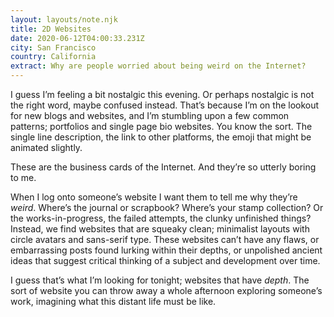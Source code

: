 ```yaml
---
layout: layouts/note.njk
title: 2D Websites
date: 2020-06-12T04:00:33.231Z
city: San Francisco
country: California
extract: Why are people worried about being weird on the Internet?
---
```


I guess I’m feeling a bit nostalgic this evening. Or perhaps nostalgic is not the right word, maybe confused instead. That’s because I’m on the lookout for new blogs and websites, and I’m stumbling upon a few common patterns; portfolios and single page bio websites. You know the sort. The single line description, the link to other platforms, the emoji that might be animated slightly.

These are the business cards of the Internet. And they’re so utterly boring to me.

When I log onto someone’s website I want them to tell me why they’re _weird_. Where’s the journal or scrapbook? Where’s your stamp collection? Or the works-in-progress, the failed attempts, the clunky unfinished things? Instead, we find websites that are squeaky clean; minimalist layouts with circle avatars and sans-serif type. These websites can’t have any flaws, or embarrassing posts found lurking within their depths, or unpolished ancient ideas that suggest critical thinking of a subject and development over time.

I guess that’s what I’m looking for tonight; websites that have _depth_. The sort of website you can throw away a whole afternoon exploring someone’s work, imagining what this distant life must be like.
